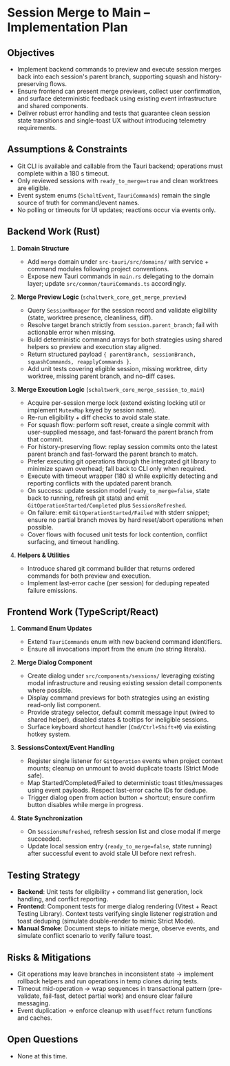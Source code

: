 # Session Merge to Main – Implementation Plan

## Objectives
- Implement backend commands to preview and execute session merges back into each session's parent branch, supporting squash and history-preserving flows.
- Ensure frontend can present merge previews, collect user confirmation, and surface deterministic feedback using existing event infrastructure and shared components.
- Deliver robust error handling and tests that guarantee clean session state transitions and single-toast UX without introducing telemetry requirements.

## Assumptions & Constraints
- Git CLI is available and callable from the Tauri backend; operations must complete within a 180 s timeout.
- Only reviewed sessions with `ready_to_merge=true` and clean worktrees are eligible.
- Event system enums (`SchaltEvent`, `TauriCommands`) remain the single source of truth for command/event names.
- No polling or timeouts for UI updates; reactions occur via events only.

## Backend Work (Rust)
1. **Domain Structure**
   - Add `merge` domain under `src-tauri/src/domains/` with service + command modules following project conventions.
   - Expose new Tauri commands in `main.rs` delegating to the domain layer; update `src/common/tauriCommands.ts` accordingly.

2. **Merge Preview Logic** (`schaltwerk_core_get_merge_preview`)
   - Query `SessionManager` for the session record and validate eligibility (state, worktree presence, cleanliness, diff).
   - Resolve target branch strictly from `session.parent_branch`; fail with actionable error when missing.
   - Build deterministic command arrays for both strategies using shared helpers so preview and execution stay aligned.
   - Return structured payload `{ parentBranch, sessionBranch, squashCommands, reapplyCommands }`.
   - Add unit tests covering eligible session, missing worktree, dirty worktree, missing parent branch, and no-diff cases.

3. **Merge Execution Logic** (`schaltwerk_core_merge_session_to_main`)
   - Acquire per-session merge lock (extend existing locking util or implement `MutexMap` keyed by session name).
   - Re-run eligibility + diff checks to avoid stale state.
   - For squash flow: perform soft reset, create a single commit with user-supplied message, and fast-forward the parent branch from that commit.
   - For history-preserving flow: replay session commits onto the latest parent branch and fast-forward the parent branch to match.
   - Prefer executing git operations through the integrated git library to minimize spawn overhead; fall back to CLI only when required.
   - Execute with timeout wrapper (180 s) while explicitly detecting and reporting conflicts with the updated parent branch.
   - On success: update session model (`ready_to_merge=false`, state back to running, refresh git stats) and emit `GitOperationStarted/Completed` plus `SessionsRefreshed`.
   - On failure: emit `GitOperationStarted/Failed` with stderr snippet; ensure no partial branch moves by hard reset/abort operations when possible.
   - Cover flows with focused unit tests for lock contention, conflict surfacing, and timeout handling.

4. **Helpers & Utilities**
   - Introduce shared git command builder that returns ordered commands for both preview and execution.
   - Implement last-error cache (per session) for deduping repeated failure emissions.

## Frontend Work (TypeScript/React)
1. **Command Enum Updates**
   - Extend `TauriCommands` enum with new backend command identifiers.
   - Ensure all invocations import from the enum (no string literals).

2. **Merge Dialog Component**
   - Create dialog under `src/components/sessions/` leveraging existing modal infrastructure and reusing existing session detail components where possible.
   - Display command previews for both strategies using an existing read-only list component.
   - Provide strategy selector, default commit message input (wired to shared helper), disabled states & tooltips for ineligible sessions.
   - Surface keyboard shortcut handler (`Cmd/Ctrl+Shift+M`) via existing hotkey system.

3. **SessionsContext/Event Handling**
   - Register single listener for `GitOperation` events when project context mounts; cleanup on unmount to avoid duplicate toasts (Strict Mode safe).
   - Map Started/Completed/Failed to deterministic toast titles/messages using event payloads. Respect last-error cache IDs for dedupe.
   - Trigger dialog open from action button + shortcut; ensure confirm button disables while merge in progress.

4. **State Synchronization**
   - On `SessionsRefreshed`, refresh session list and close modal if merge succeeded.
   - Update local session entry (`ready_to_merge=false`, state running) after successful event to avoid stale UI before next refresh.

## Testing Strategy
- **Backend**: Unit tests for eligibility + command list generation, lock handling, and conflict reporting.
- **Frontend**: Component tests for merge dialog rendering (Vitest + React Testing Library). Context tests verifying single listener registration and toast deduping (simulate double-render to mimic Strict Mode).
- **Manual Smoke**: Document steps to initiate merge, observe events, and simulate conflict scenario to verify failure toast.

## Risks & Mitigations
- Git operations may leave branches in inconsistent state → implement rollback helpers and run operations in temp clones during tests.
- Timeout mid-operation → wrap sequences in transactional pattern (pre-validate, fail-fast, detect partial work) and ensure clear failure messaging.
- Event duplication → enforce cleanup with `useEffect` return functions and caches.

## Open Questions
- None at this time.
